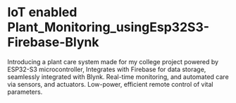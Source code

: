 # IoT enabled Plant_Monitoring_usingEsp32S3-Firebase-Blynk
 Introducing a plant care system made for my college project powered by ESP32-S3 microcontroller, Integrates with Firebase for data storage, seamlessly integrated with Blynk. Real-time monitoring, and automated care via sensors, and actuators. Low-power, efficient remote control of vital parameters. 
